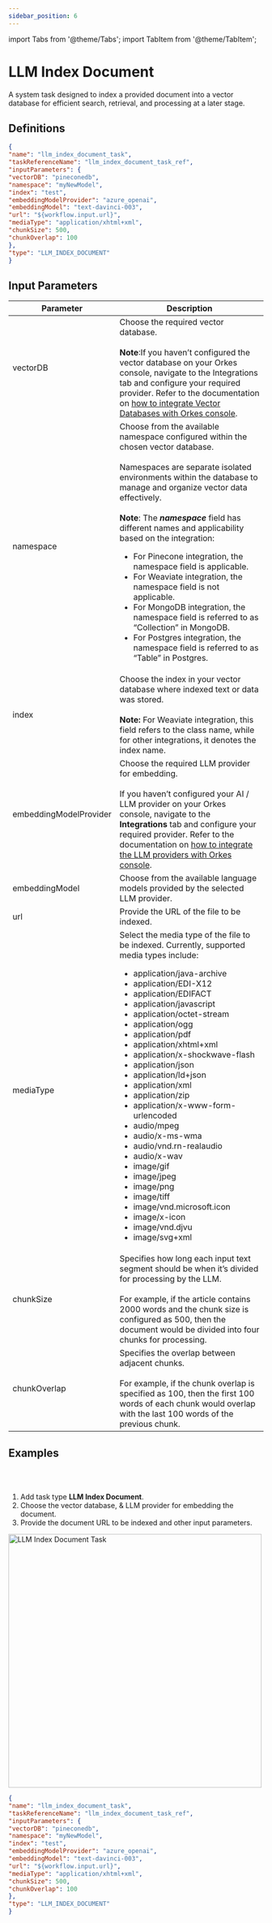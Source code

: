 ```yaml
---
sidebar_position: 6
---
```

import Tabs from '@theme/Tabs';
import TabItem from '@theme/TabItem';

# LLM Index Document

A system task designed to index a provided document into a vector database for efficient search, retrieval, and processing at a later stage.

## Definitions

```json
{
"name": "llm_index_document_task",
"taskReferenceName": "llm_index_document_task_ref",
"inputParameters": {
"vectorDB": "pineconedb",
"namespace": "myNewModel",
"index": "test",
"embeddingModelProvider": "azure_openai",
"embeddingModel": "text-davinci-003",
"url": "${workflow.input.url}",
"mediaType": "application/xhtml+xml",
"chunkSize": 500,
"chunkOverlap": 100
},
"type": "LLM_INDEX_DOCUMENT"
}
```

## Input Parameters

| Parameter | Description |
| --------- | ----------- |
| vectorDB | Choose the required vector database.<br/><br/>**Note**:If you haven’t configured the vector database on your Orkes console, navigate to the Integrations tab and configure your required provider. Refer to the documentation on [how to integrate Vector Databases with Orkes console](/content/category/integrations/vector-databases). |
| namespace | Choose from the available namespace configured within the chosen vector database.<br/><br/>Namespaces are separate isolated environments within the database to manage and organize vector data effectively.<br/><br/>**Note**: The **_namespace_** field has different names and applicability based on the integration:<ul><li>For Pinecone integration, the namespace field is applicable.</li><li>For Weaviate integration, the namespace field is not applicable.</li><li>For MongoDB integration, the namespace field is referred to as “Collection” in MongoDB.</li><li>For Postgres integration, the namespace field is referred to as “Table” in Postgres.</li></ul>|
| index | Choose the index in your vector database where indexed text or data was stored.<br/><br/> **Note:** For Weaviate integration, this field refers to the class name, while for other integrations, it denotes the index name.|
| embeddingModelProvider | Choose the required LLM provider for embedding.<br/><br/>If you haven’t configured your AI / LLM provider on your Orkes console, navigate to the **Integrations** tab and configure your required provider. Refer to the documentation on [how to integrate the LLM providers with Orkes console](/content/category/integrations/ai-llm).|
| embeddingModel | Choose from the available language models provided by the selected LLM provider. |
| url | Provide the URL of the file to be indexed. |
| mediaType | Select the media type of the file to be indexed. Currently, supported media types include:<ul><li>application/java-archive</li><li>application/EDI-X12</li><li>application/EDIFACT</li><li>application/javascript</li><li>application/octet-stream</li><li>application/ogg</li><li>application/pdf</li><li>application/xhtml+xml</li><li>application/x-shockwave-flash</li><li>application/json</li><li>application/ld+json</li><li>application/xml</li><li>application/zip</li><li>application/x-www-form-urlencoded</li><li>audio/mpeg</li><li>audio/x-ms-wma</li><li>audio/vnd.rn-realaudio</li><li>audio/x-wav</li><li>image/gif</li><li>image/jpeg</li><li>image/png</li><li>image/tiff</li><li>image/vnd.microsoft.icon</li><li>image/x-icon</li><li>image/vnd.djvu</li><li>image/svg+xml</li></ul> | 
| chunkSize | Specifies how long each input text segment should be when it’s divided for processing by the LLM.<br/><br/>For example, if the article contains 2000 words and the chunk size is configured as 500, then the document would be divided into four chunks for processing. |
| chunkOverlap | Specifies the overlap between adjacent chunks.<br/><br/>For example, if the chunk overlap is specified as 100, then the first 100 words of each chunk would overlap with the last 100 words of the previous chunk. | 


## Examples

<Tabs>
<TabItem value="UI" label="UI" className="paddedContent">

<div className="row">
<div className="col col--4">

<br/>
<br/>

1. Add task type **LLM Index Document**.
2. Choose the vector database, & LLM provider for embedding the document.
3. Provide the document URL to be indexed and other input parameters.

</div>
<div className="col">
<div className="embed-loom-video">

<p><img src="/content/img/llm-index-document-ui-method.png" alt="LLM Index Document Task" width="500" height="auto"/></p>

</div>
</div>
</div>



</TabItem>
 <TabItem value="JSON" label="JSON">

```json
{
"name": "llm_index_document_task",
"taskReferenceName": "llm_index_document_task_ref",
"inputParameters": {
"vectorDB": "pineconedb",
"namespace": "myNewModel",
"index": "test",
"embeddingModelProvider": "azure_openai",
"embeddingModel": "text-davinci-003",
"url": "${workflow.input.url}",
"mediaType": "application/xhtml+xml",
"chunkSize": 500,
"chunkOverlap": 100
},
"type": "LLM_INDEX_DOCUMENT"
}
```
</TabItem>
</Tabs>